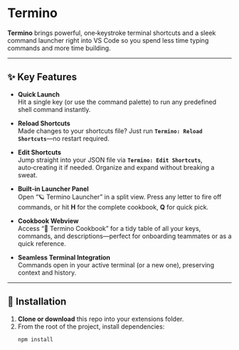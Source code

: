# Termino

**Termino** brings powerful, one‑keystroke terminal shortcuts and a sleek command launcher right into VS Code so you spend less time typing commands and more time building.

---

## ✨ Key Features

- **Quick Launch**  
  Hit a single key (or use the command palette) to run any predefined shell command instantly.

- **Reload Shortcuts**  
  Made changes to your shortcuts file? Just run **`Termino: Reload Shortcuts`**—no restart required.

- **Edit Shortcuts**  
  Jump straight into your JSON file via **`Termino: Edit Shortcuts`**, auto‑creating it if needed. Organize and expand without breaking a sweat.

- **Built‑in Launcher Panel**  
  Open “🪐 Termino Launcher” in a split view. Press any letter to fire off commands, or hit **H** for the complete cookbook, **Q** for quick pick.

- **Cookbook Webview**  
  Access “📘 Termino Cookbook” for a tidy table of all your keys, commands, and descriptions—perfect for onboarding teammates or as a quick reference.

- **Seamless Terminal Integration**  
  Commands open in your active terminal (or a new one), preserving context and history.

---

## 🚀 Installation

1. **Clone or download** this repo into your extensions folder.  
2. From the root of the project, install dependencies:  
   ```bash
   npm install
